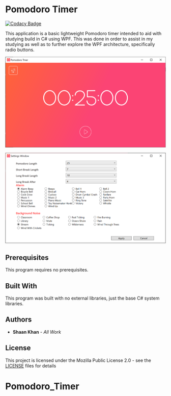 # Pomodoro Timer

[![Codacy Badge](https://api.codacy.com/project/badge/Grade/20f58f68492742959ee345061ea279d2)](https://app.codacy.com/manual/ShaanCoding/Pomodoro-Timer?utm_source=github.com&utm_medium=referral&utm_content=ShaanCoding/Pomodoro-Timer&utm_campaign=Badge_Grade_Dashboard)

This application is a basic lightweight Pomodoro timer intended to aid with studying build in C# using WPF. This was done in order to assist in my studying as well as to further explore the WPF architecture, specifically radio buttons.

![Main Menu](Images/mainMenu.png)

![Settings Menu](Images/settingsMenu.png)

## Prerequisites
This program requires no prerequisites.

## Built With
This program was built with no external libraries, just the base C# system libraries.

## Authors
  * **Shaan Khan** - *All Work*

## License
This project is licensed under the Mozilla Public License 2.0 - see the [LICENSE](https://github.com/ShaanCoding/Pomodoro-Timer/blob/master/LICENSE) files for details
# Pomodoro_Timer
